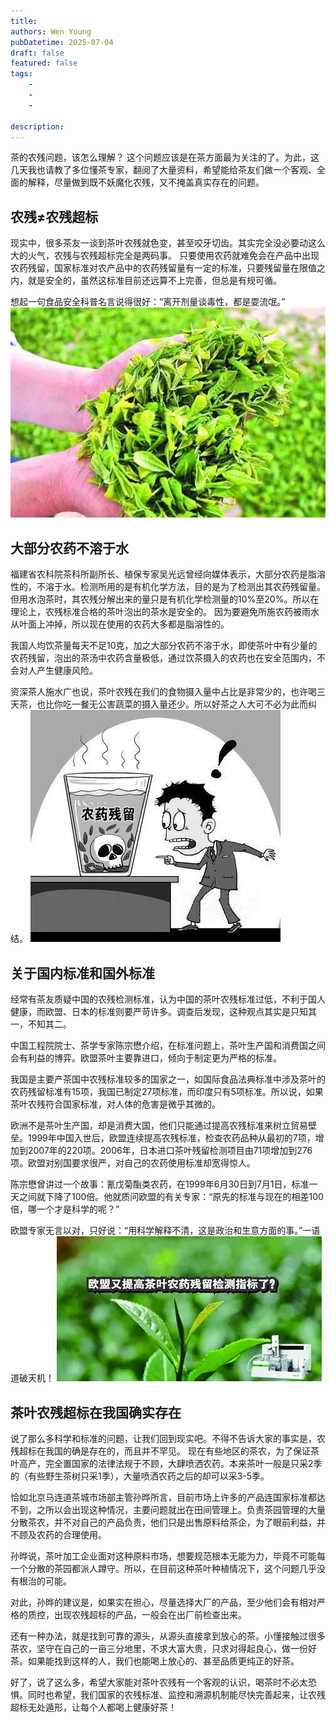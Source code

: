 ```yaml
---
title: 
authors: Wen Young
pubDatetime: 2025-07-04
draft: false
featured: false
tags: 
    - 
    - 
    - 

description: 
---
```


茶的农残问题，该怎么理解？
  这个问题应该是在茶方面最为关注的了。为此，这几天我也请教了多位懂茶专家，翻阅了大量资料，希望能给茶友们做一个客观、全面的解释，尽量做到既不妖魔化农残，又不掩盖真实存在的问题。
  

## 农残≠农残超标
  
现实中，很多茶友一谈到茶叶农残就色变，甚至咬牙切齿。其实完全没必要动这么大的火气，农残与农残超标完全是两码事。
只要使用农药就难免会在产品中出现农药残留，国家标准对农产品中的农药残留量有一定的标准，只要残留量在限值之内，就是安全的，虽然这标准目前还远算不上完善，但总是有规可循。
  
想起一句食品安全科普名言说得很好：“离开剂量谈毒性，都是耍流氓。”
![图片](img/3.jpg)
  
## 大部分农药不溶于水
  
福建省农科院茶科所副所长、植保专家吴光远曾经向媒体表示，大部分农药是脂溶性的，不溶于水。检测所用的是有机化学方法，目的是为了检测出其农药残留量。但用水泡茶时，其农残分解出来的量只是有机化学检测量的10%至20%。所以在理论上，农残标准合格的茶叶泡出的茶水是安全的。
因为要避免所施农药被雨水从叶面上冲掉，所以现在使用的农药大多都是脂溶性的。
  
我国人均饮茶量每天不足10克，加之大部分农药不溶于水，即使茶叶中有少量的农药残留，泡出的茶汤中农药含量极低，通过饮茶摄入的农药也在安全范围内，不会对人产生健康风险。
  
资深茶人施水广也说，茶叶农残在我们的食物摄入量中占比是非常少的，也许喝三天茶，也比你吃一餐无公害蔬菜的摄入量还少。所以好茶之人大可不必为此而纠结。
![图片](img/4.jpg)
  

## 关于国内标准和国外标准
  
经常有茶友质疑中国的农残检测标准，认为中国的茶叶农残标准过低，不利于国人健康，而欧盟、日本的标准则要严苛许多。调查后发现，这种观点其实是只知其一，不知其二。
  

中国工程院院士、茶学专家陈宗懋介绍，在标准问题上，茶叶生产国和消费国之间会有利益的博弈。欧盟茶叶主要靠进口，倾向于制定更为严格的标准。
  

我国是主要产茶国中农残标准较多的国家之一，如国际食品法典标准中涉及茶叶的农药残留标准有15项，我国已制定27项标准，而印度只有5项标准。所以说，如果茶叶农残符合国家标准，对人体的危害是微乎其微的。
  

欧洲不是茶叶生产国，却是消费大国，他们只能通过提高农残标准来树立贸易壁垒。1999年中国入世后，欧盟连续提高农残标准，检查农药品种从最初的7项，增加到2007年的220项。2006年，日本进口茶叶残留检测项目由71项增加到276项。欧盟对别国要求很严，对自己的农药使用标准却宽得惊人。
  

陈宗懋曾讲过一个故事：氰戊菊酯类农药，在1999年6月30日到7月1日，标准一天之间就下降了100倍。他就质问欧盟的有关专家：“原先的标准与现在的相差100倍，哪一个才是科学的呢？”
  
欧盟专家无言以对，只好说：“用科学解释不清，这是政治和生意方面的事。”一语道破天机！
![图片](img/5.jpg)

## 茶叶农残超标在我国确实存在
  
说了那么多科学和标准的问题，让我们回到现实吧。不得不告诉大家的事实是，农残超标在我国的确是存在的，而且并不罕见。
现在有些地区的茶农，为了保证茶叶高产，完全置国家的法律法规于不顾，大肆喷洒农药。本来茶叶一般是只采2季的（有些野生茶树只采1季），大量喷洒农药之后的却可以采3-5季。
  
恰如北京马连道茶城市场部主管孙晔所言，目前市场上许多的产品连国家标准都达不到，之所以会出现这种情况，主要问题就出在田间管理上。负责茶园管理的大量分散茶农，并不对自己的产品负责，他们只是出售原料给茶企，为了眼前利益，并不顾及农药的合理使用。
  
孙晔说，茶叶加工企业面对这种原料市场，想要规范根本无能为力，毕竟不可能每一个分散的茶园都派人蹲守。所以，在目前这种茶叶种植情况下，这个问题几乎没有根治的可能。
  
对此，孙晔的建议是，如果实在担心，尽量选择大厂的产品，至少他们会有相对严格的质控，出现农残超标的产品，一般会在出厂前检查出来。
  
还有一种办法，就是找到可靠的源头，从源头直接拿到放心的茶。小懂接触过很多茶农，坚守在自己的一亩三分地里，不求大富大贵，只求对得起良心，做一份好茶。如果能找到这样的人，我们也能喝上放心的、甚至品质更纯正的好茶。
  

好了，说了这么多，希望大家能对茶叶农残有一个客观的认识，喝茶时不必太恐惧。同时也希望，我们国家的农残标准、监控和溯源机制能尽快完善起来，让农残超标无处遁形，让每个人都喝上健康好茶！
  


